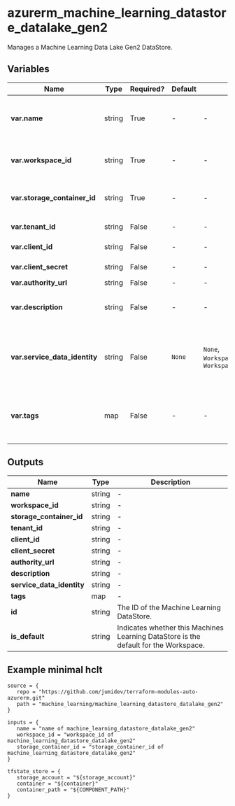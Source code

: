 # azurerm_machine_learning_datastore_datalake_gen2

Manages a Machine Learning Data Lake Gen2 DataStore.

## Variables

| Name | Type | Required? |  Default  |  possible values |  Description |
| ---- | ---- | --------- |  ----------- | ----------- | ----------- |
| **var.name** | string | True | -  |  -  |  The name of the Machine Learning DataStore. Changing this forces a new Machine Learning DataStore to be created. | 
| **var.workspace_id** | string | True | -  |  -  |  The ID of the Machine Learning Workspace. Changing this forces a new Machine Learning DataStore to be created. | 
| **var.storage_container_id** | string | True | -  |  -  |  The ID of the Storage Account Container. Changing this forces a new Machine Learning DataStore to be created. | 
| **var.tenant_id** | string | False | -  |  -  |  The ID of the Tenant which the Service Principal belongs to. | 
| **var.client_id** | string | False | -  |  -  |  The object ID of the Service Principal. | 
| **var.client_secret** | string | False | -  |  -  |  The secret of the Service Principal. | 
| **var.authority_url** | string | False | -  |  -  |  An URL used for authentication. | 
| **var.description** | string | False | -  |  -  |  Text used to describe the asset. Changing this forces a new Machine Learning DataStore to be created. | 
| **var.service_data_identity** | string | False | `None`  |  `None`, `WorkspaceSystemAssignedIdentity`, `WorkspaceUserAssignedIdentity`  |  Specifies which identity to use when retrieving data from the specified source. Defaults to `None`. Possible values are `None`, `WorkspaceSystemAssignedIdentity` and `WorkspaceUserAssignedIdentity`. | 
| **var.tags** | map | False | -  |  -  |  A mapping of tags which should be assigned to the Machine Learning DataStore. Changing this forces a new Machine Learning DataStore to be created. | 



## Outputs

| Name | Type | Description |
| ---- | ---- | --------- | 
| **name** | string  | - | 
| **workspace_id** | string  | - | 
| **storage_container_id** | string  | - | 
| **tenant_id** | string  | - | 
| **client_id** | string  | - | 
| **client_secret** | string  | - | 
| **authority_url** | string  | - | 
| **description** | string  | - | 
| **service_data_identity** | string  | - | 
| **tags** | map  | - | 
| **id** | string  | The ID of the Machine Learning DataStore. | 
| **is_default** | string  | Indicates whether this Machines Learning DataStore is the default for the Workspace. | 

## Example minimal hclt

```hcl
source = {
   repo = "https://github.com/jumidev/terraform-modules-auto-azurerm.git" 
   path = "machine_learning/machine_learning_datastore_datalake_gen2" 
}

inputs = {
   name = "name of machine_learning_datastore_datalake_gen2" 
   workspace_id = "workspace_id of machine_learning_datastore_datalake_gen2" 
   storage_container_id = "storage_container_id of machine_learning_datastore_datalake_gen2" 
}

tfstate_store = {
   storage_account = "${storage_account}" 
   container = "${container}" 
   container_path = "${COMPONENT_PATH}" 
}


```